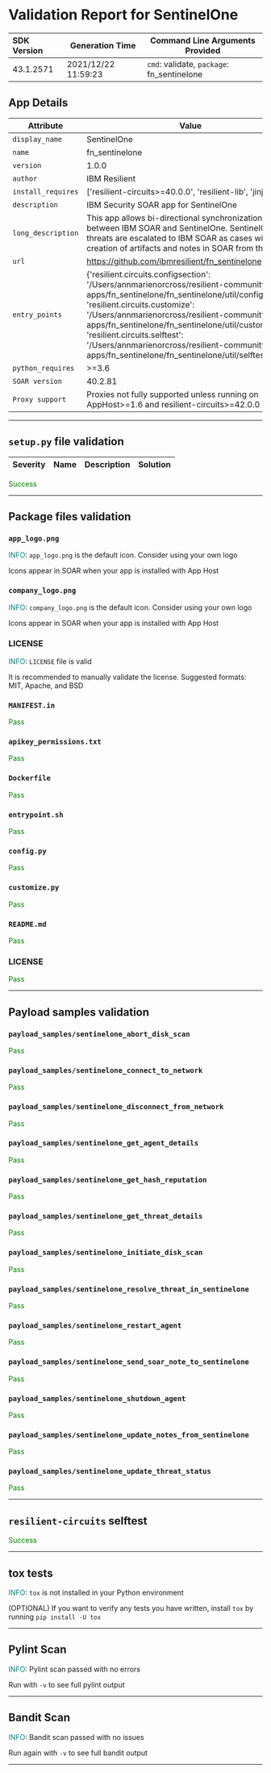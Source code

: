 

# Validation Report for SentinelOne

| SDK Version       | Generation Time          | Command Line Arguments Provided |
| :---------------- | ------------------------ | ------------------------------- |
| 43.1.2571 | 2021/12/22 11:59:23 | `cmd`: validate, `package`: fn_sentinelone |

## App Details
| Attribute | Value |
| --------- | ----- |
| `display_name` | SentinelOne |
| `name` | fn_sentinelone |
| `version` | 1.0.0 |
| `author` | IBM Resilient |
| `install_requires` | ['resilient-circuits>=40.0.0', 'resilient-lib', 'jinja2'] |
| `description` | IBM Security SOAR app for SentinelOne |
| `long_description` | This app allows bi-directional synchronization between IBM SOAR and SentinelOne.    SentinelOne threats are escalated to IBM SOAR as cases with the creation of artifacts and notes in SOAR from the threat. |
| `url` | https://github.com/ibmresilient/fn_sentinelone |
| `entry_points` | {'resilient.circuits.configsection': '/Users/annmarienorcross/resilient-community-apps/fn_sentinelone/fn_sentinelone/util/config.py',<br> 'resilient.circuits.customize': '/Users/annmarienorcross/resilient-community-apps/fn_sentinelone/fn_sentinelone/util/customize.py',<br> 'resilient.circuits.selftest': '/Users/annmarienorcross/resilient-community-apps/fn_sentinelone/fn_sentinelone/util/selftest.py'} |
| `python_requires` | >=3.6 |
| `SOAR version` | 40.2.81 |
| `Proxy support` | Proxies not fully supported unless running on AppHost>=1.6 and resilient-circuits>=42.0.0 |

---


## `setup.py` file validation
| Severity | Name | Description | Solution |
| --- | --- | --- | --- |

<span style="color:green">Success</span>


---


## Package files validation

### `app_logo.png`
<span style="color:teal">INFO</span>: `app_logo.png` is the default icon. Consider using your own logo

Icons appear in SOAR when your app is installed with App Host


### `company_logo.png`
<span style="color:teal">INFO</span>: `company_logo.png` is the default icon. Consider using your own logo

Icons appear in SOAR when your app is installed with App Host


### LICENSE
<span style="color:teal">INFO</span>: `LICENSE` file is valid

It is recommended to manually validate the license. Suggested formats: MIT, Apache, and BSD


### `MANIFEST.in`
<span style="color:green">Pass</span>


### `apikey_permissions.txt`
<span style="color:green">Pass</span>


### `Dockerfile`
<span style="color:green">Pass</span>


### `entrypoint.sh`
<span style="color:green">Pass</span>


### ``config.py``
<span style="color:green">Pass</span>


### ``customize.py``
<span style="color:green">Pass</span>


### `README.md`
<span style="color:green">Pass</span>


### LICENSE
<span style="color:green">Pass</span>

 
---
 

## Payload samples validation

### `payload_samples/sentinelone_abort_disk_scan`
<span style="color:green">Pass</span>


### `payload_samples/sentinelone_connect_to_network`
<span style="color:green">Pass</span>


### `payload_samples/sentinelone_disconnect_from_network`
<span style="color:green">Pass</span>


### `payload_samples/sentinelone_get_agent_details`
<span style="color:green">Pass</span>


### `payload_samples/sentinelone_get_hash_reputation`
<span style="color:green">Pass</span>


### `payload_samples/sentinelone_get_threat_details`
<span style="color:green">Pass</span>


### `payload_samples/sentinelone_initiate_disk_scan`
<span style="color:green">Pass</span>


### `payload_samples/sentinelone_resolve_threat_in_sentinelone`
<span style="color:green">Pass</span>


### `payload_samples/sentinelone_restart_agent`
<span style="color:green">Pass</span>


### `payload_samples/sentinelone_send_soar_note_to_sentinelone`
<span style="color:green">Pass</span>


### `payload_samples/sentinelone_shutdown_agent`
<span style="color:green">Pass</span>


### `payload_samples/sentinelone_update_notes_from_sentinelone`
<span style="color:green">Pass</span>


### `payload_samples/sentinelone_update_threat_status`
<span style="color:green">Pass</span>

 
---
 

## `resilient-circuits` selftest

<span style="color:green">Success</span>


---
 

## tox tests
<span style="color:teal">INFO</span>: `tox` is not installed in your Python environment

(OPTIONAL) If you want to verify any tests you have written, install `tox` by running ```pip install -U tox```



---
 

## Pylint Scan
<span style="color:teal">INFO</span>: Pylint scan passed with no errors

Run with `-v` to see full pylint output



---
 

## Bandit Scan
<span style="color:teal">INFO</span>: Bandit scan passed with no issues

Run again with `-v` to see full bandit output



---
 